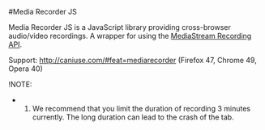 #Media Recorder JS

Media Recorder JS is a JavaScript library providing cross-browser audio/video recordings.
A wrapper for using the [MediaStream Recording API](https://w3c.github.io/mediacapture-record/MediaRecorder.html).

Support: http://caniuse.com/#feat=mediarecorder (Firefox 47, Chrome 49, Opera 40)

!NOTE:
 * 1. We recommend that you limit the duration of recording 3 minutes currently. The long duration can lead to the crash of the tab.
